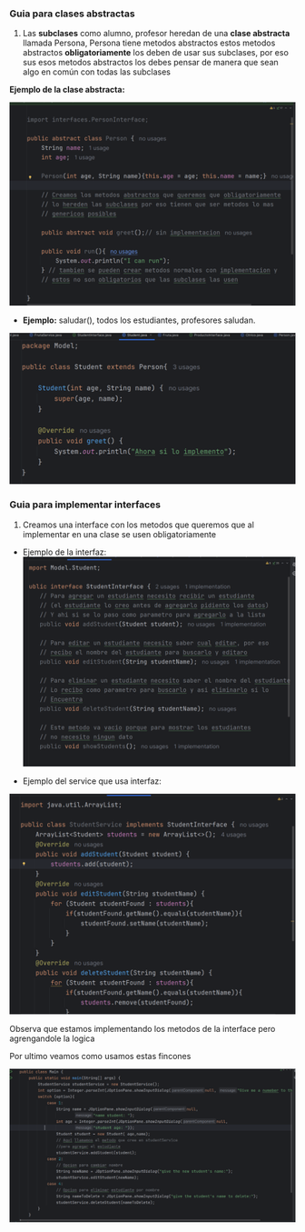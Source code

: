 ### Guia para clases abstractas

1. Las **subclases** como alumno, profesor heredan de una **clase abstracta** llamada Persona, Persona tiene metodos abstractos estos metodos abstractos **obligatoriamente** los deben de usar sus subclases, por eso sus esos metodos abstractos los debes pensar de manera que sean algo en común con todas las subclases 

**Ejemplo de la clase abstracta:**

![alt text](<images/person.png>)

- **Ejemplo:**  saludar(), todos los estudiantes, profesores saludan.

![alt text](<Captura desde 2025-09-19 07-45-44.png>)



### Guia para implementar interfaces

1. Creamos una interface con los metodos que queremos que al implementar en una clase se usen obligatoriamente

- Ejemplo de la interfaz:
![alt text](<images/interfaces.png>)

- Ejemplo del service que usa interfaz:

![alt text](<images/generico.png>)

Observa que estamos implementando los metodos de la interface pero agrengandole la logica

Por ultimo veamos como usamos estas fincones

![alt text](<images/main.png>)
